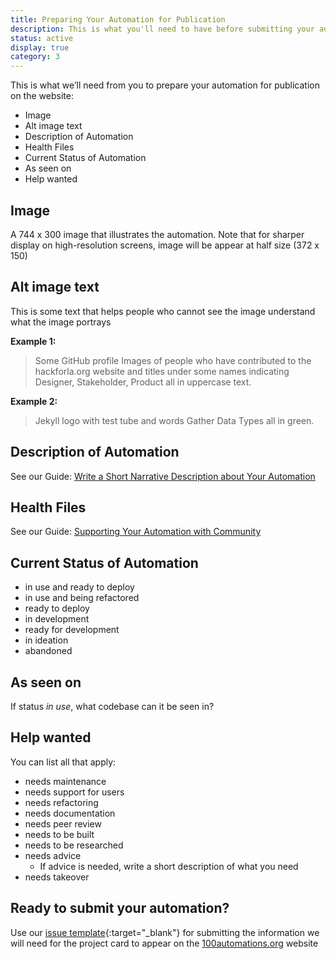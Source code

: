 ```yaml
---
title: Preparing Your Automation for Publication
description: This is what you'll need to have before submitting your automation for publication
status: active
display: true
category: 3
---
```



This is what we’ll need from you to prepare your automation for publication on the website: 

- Image
- Alt image text
- Description of Automation
- Health Files
- Current Status of Automation
- As seen on
- Help wanted


## Image
A 744 x 300 image that illustrates the automation. Note that for sharper display on high-resolution screens, image will be appear at half size (372 x 150)


## Alt image text
This is some text that helps people who cannot see the image understand what the image portrays

**Example 1:**
> Some GitHub profile Images of people who have contributed to the hackforla.org website and titles under some names indicating Designer, Stakeholder, Product all in uppercase text.

**Example 2:**

>Jekyll logo with test tube and words Gather Data Types all in green.



## Description of Automation
See our Guide: [Write a Short Narrative Description about Your Automation](/Website/guides/writing-short-descriptions-for-automations.html)


## Health Files
See our Guide: [Supporting Your Automation with Community](/Website/guides/community-support-for-automations.html)


## Current Status of Automation
-  in use and ready to deploy
-  in use and being refactored
-  ready to deploy
-  in development
-  ready for development
-  in ideation
-  abandoned


## As seen on
If status _in use_, what codebase can it be seen in?


## Help wanted 
You can list all that apply:
- needs maintenance
- needs support for users
- needs refactoring
- needs documentation
- needs peer review
- needs to be built
- needs to be researched
- needs advice
  - If advice is needed, write a short description of what you need
- needs takeover


## Ready to submit your automation?
Use our [issue template](https://github.com/100Automations/Website/issues/new?assignees=&labels=documentation%2C+good+first+issue&template=create-automation-card-for--automation-name-.md&title=Create+automation+card+for+%5Bautomation+name%5D){:target="_blank"} for submitting the information we will need for the project card to appear on the [100automations.org](https://100automations.org) website

